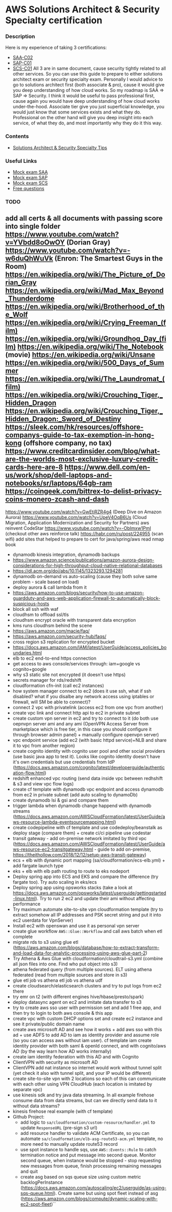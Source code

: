 # AWS Solutions Architect & Security Specialty certification

### Description
Here is my experience of taking 3 certifications:
* [SAA-C02](https://aws.amazon.com/certification/certified-solutions-architect-associate)
* [SAP-C01](https://aws.amazon.com/certification/certified-solutions-architect-professional)
* [SCS-C01](https://aws.amazon.com/certification/certified-security-specialty)
All 3 are in same document, cause security tightly related to all other services. So you can use this guide to prepare to either solutions architect exam or security specialty exam.
Personally I would advice to go to solutions architect first (both associate & pro), cause it would give you deep understanding of how cloud works.
So my roadmap is SAA => SAP => Security. I think it would be useful to pass professional first, cause again you would have deep understanding of how cloud works under-the-hood. 
Associate tier give you just superficial knowledge, you would just know that some services exists and what they do. Professional on the other hand will give you deep insight into each service, of what they do, and most importantly why they do it this way.

### Contents
* [Solutions Architect & Security Specialty Tips](https://github.com/dgaydukov/cert-aws/blob/master/sa/files/sa.md)

### Useful Links
* [Mock exam SAA](https://www.whizlabs.com/aws-solutions-architect-associate)
* [Mock exam SAP](https://www.whizlabs.com/aws-solutions-architect-professional)
* [Mock exam SCS](https://www.whizlabs.com/aws-certified-security-specialty)
* [Free questions](https://www.examtopics.com/exams/amazon)

### TODO
add all certs & all documents with passing score into single folder
https://www.youtube.com/watch?v=YVbdd8oOwOY (Dorian Gray)
https://www.youtube.com/watch?v=-w6duQhWuVk (Enron: The Smartest Guys in the Room)
https://en.wikipedia.org/wiki/The_Picture_of_Dorian_Gray
https://en.wikipedia.org/wiki/Mad_Max_Beyond_Thunderdome
https://en.wikipedia.org/wiki/Brotherhood_of_the_Wolf
https://en.wikipedia.org/wiki/Crying_Freeman_(film)
https://en.wikipedia.org/wiki/Groundhog_Day_(film)
https://en.wikipedia.org/wiki/The_Notebook (movie)
https://en.wikipedia.org/wiki/Unsane
https://en.wikipedia.org/wiki/500_Days_of_Summer
https://en.wikipedia.org/wiki/The_Laundromat_(film)
https://en.wikipedia.org/wiki/Crouching_Tiger,_Hidden_Dragon
https://en.wikipedia.org/wiki/Crouching_Tiger,_Hidden_Dragon:_Sword_of_Destiny
https://sleek.com/hk/resources/offshore-companys-guide-to-tax-exemption-in-hong-kong (offshore company, no tax)
https://www.creditcardinsider.com/blog/what-are-the-worlds-most-exclusive-luxury-credit-cards-here-are-8
https://www.dell.com/en-us/work/shop/dell-laptops-and-notebooks/sr/laptops/64gb-ram
https://coingeek.com/bittrex-to-delist-privacy-coins-monero-zcash-and-dash
-----------------------------------------------------------------------------------------------------------------------
https://www.youtube.com/watch?v=GwEtiRZR4g4 (Deep Dive on Amazon Aurora)
https://www.youtube.com/watch?v=UpeV4OqB6Us (Cloud Migration, Application Modernization and Security for Partners)
aws reinvent CodeStar
https://www.youtube.com/watch?v=-ObImxw1PmI (checkout other aws reinforce talk)
https://habr.com/ru/post/224955 (scan wifi)
add sites that helped to prepare to cert for java/spring/aws
read nmap book
* dynamodb kinesis integration, dynamodb backups
* https://www.amazon.science/publications/amazon-aurora-design-considerations-for-high-throughput-cloud-native-relational-databases
* https://dl.acm.org/doi/abs/10.1145/1323293.1294281
* dynamodb on-demand vs auto-scaling (cause they both solve same problem - scale based on load)
* deploy aurora & call lambda from it
* https://aws.amazon.com/blogs/security/how-to-use-amazon-guardduty-and-aws-web-application-firewall-to-automatically-block-suspicious-hosts
* block all ssh with waf
* cloudhsm to offload ssl/tls
* cloudhsm encrypt oracle with transparent data encryption
* kms runs cloudhsm behind the scene
* https://aws.amazon.com/macie/faq/
* https://aws.amazon.com/security-hub/faqs/
* cross region s3 replication for encrypted bucket
* https://docs.aws.amazon.com/IAM/latest/UserGuide/access_policies_boundaries.html
* elb to ec2 end-to-end https connection
* get access to aws console/services through: iam+google vs cognito+google
* why s3 static site not encrypted (it doesn't use https)
* secrets manager for rds/redshift
* cloudformation cfn-init (call ec2 instances)
* how system manager connect to ec2 (does it use ssh, what if ssh disabled? what if you disalbe any network access using iptables or firewall, will SM be able to connect)?
* connect 2 vpc with privatelink (access ec2 from one vpc from another)
* create vpc link and connect http api to ec2 in private subnet
* create custom vpn server in ec2 and try to connect to it (do both use oepnvpn server ami and any ami (OpenVPN Access Server from marketplace which is free tier, in this case you should configure it through browser admin panel) + manually configure openvpn server)
* vpc endpoint service (add ec2 (with basic httpd service)+NLB and share it to vpc from another region)
* create cognito identity with cognito user pool and other social providers (use basic java app to test it). Looks like cognito identity doesn't have it's own credentials but use credentials from IdP (https://docs.aws.amazon.com/cognito/latest/developerguide/authentication-flow.html)
* redshift enhanced vpc routing (send data inside vpc between redhshift & s3 and view vpc flow logs)
* create cf template with dynamodb vpc endpoint and access dynamodb from ec2 in private subnet (add auto scaling to dynamoDb)
* create dynamodb lsi & gsi and compare them
* trigger lambda when dynamodb change happend with dynamodb streams (https://docs.aws.amazon.com/AWSCloudFormation/latest/UserGuide/aws-resource-lambda-eventsourcemapping.html)
* create codepipeline with cf template and use codedeploy/beanstalk as deploy stage (compare them) + create ci/ci pipeline use codestar
* transit gateway - add on-premise network imitated by third vpc (https://docs.aws.amazon.com/AWSCloudFormation/latest/UserGuide/aws-resource-ec2-transitgateway.html - guide to add on-premise, https://theithollow.com/2018/12/12/setup-aws-transit-gateway)
* ecs + elb with dynamic port mapping (sa/cloudformation/ecs-elb.yml) + add fargate launch type
* eks + elb with elb path routing to route to eks nodeport
* Deploy spring app into ECS and EKS and compare the difference (try fargate too). Try auto scaling in eks/ecs
* Deploy spring app using opsworks stacks (take a look at https://docs.aws.amazon.com/opsworks/latest/userguide/gettingstarted-linux.html). Try to run 2 ec2 and update their ami without affecting performance
* Try maximum automate site-to-site vpn cloudformation template (try to extract somehow all IP addresses and PSK secret string and put it into ec2 userdata for VpnServer)
* Install ec2 with openswan and use it as personal vpn server
* create glue workflow `AWS::Glue::Workflow` and call aws batch when etl complete
* migrate rds to s3 using glue etl (https://aws.amazon.com/blogs/database/how-to-extract-transform-and-load-data-for-analytic-processing-using-aws-glue-part-2)
* Try Athena & Aws Glue with cloudformation/cloudtrail-s3.yml (combine all json files into one. Find who put object into s3)
* athena federated query (from multiple sources). ELT using athena federated (read from multiple sources and store in s3)
* glue etl job vs athena etl job vs athena udf
* create cloudsearch/elasticsearch clusters and try to put logs from ec2 there
* try emr on t2 (with different engines hive/hbase/presto/spark)
* deploy datasync agent on ec2 and imitate data transfer to s3
* try to create aws sso user with permission set and add 1 free app, and then try to login to both aws console & this app
* create vpc with custom DHCP options set and create ec2 instance and see it private/public domain name
* create aws microsoft AD and see how it works + add aws sso with this ad + use ADFS to add AD to iam as identity provider and assume role (so you can access aws without iam user). cf template iam create identity provider with both saml & openId connect, and with cognito/aws AD (by the way learn how AD works internally)
* create iam identity federation with this AD and with Cognito
* ClientVPN with security as microsoft AD
* ClientVPN add nat instance so internet would work without tunnel split (yet check it also with tunnel split, and your IP would be different)
* create site-to-site vpn with 2 locations so each of this can communicate with each other using VPN CloudHub (each location is imitated by separate vpc)
* use kinesis sdk and try java data streaming. In all example firehose consume data from data streams, but can we directly send data to it without data streams?
* kinesis firehose real example (with cf template)
* Github Project:
    * add logic to `sa/cloudformation/custom-resource/handler.yml` to update `ResponseURL` (pre-sign s3 url)
    * add resource handler to validate ACM Certificate, so you can automate `sa/cloudformation/elb-asg-route53-acm.yml` template, no more need to manually update route53 record
    * use spot instance to handle sqs, use `AWS::Events::Rule` to catch termination notice and put message into second queue. Monitor second queue, when instance would be stopped - stop requesting new messages from queue, finish processing remaining messages and quit
    * create asg based on sqs queue size using custom metric backlogPerInstance (https://docs.aws.amazon.com/autoscaling/ec2/userguide/as-using-sqs-queue.html). Create same but using spot fleet instead of asg (https://aws.amazon.com/blogs/compute/dynamic-scaling-with-ec2-spot-fleet)``